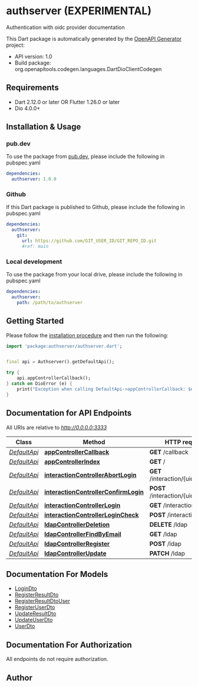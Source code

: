 # authserver (EXPERIMENTAL)
Authentication with oidc provider documentation

This Dart package is automatically generated by the [OpenAPI Generator](https://openapi-generator.tech) project:

- API version: 1.0
- Build package: org.openapitools.codegen.languages.DartDioClientCodegen

## Requirements

* Dart 2.12.0 or later OR Flutter 1.26.0 or later
* Dio 4.0.0+

## Installation & Usage

### pub.dev
To use the package from [pub.dev](https://pub.dev), please include the following in pubspec.yaml
```yaml
dependencies:
  authserver: 1.0.0
```

### Github
If this Dart package is published to Github, please include the following in pubspec.yaml
```yaml
dependencies:
  authserver:
    git:
      url: https://github.com/GIT_USER_ID/GIT_REPO_ID.git
      #ref: main
```

### Local development
To use the package from your local drive, please include the following in pubspec.yaml
```yaml
dependencies:
  authserver:
    path: /path/to/authserver
```

## Getting Started

Please follow the [installation procedure](#installation--usage) and then run the following:

```dart
import 'package:authserver/authserver.dart';


final api = Authserver().getDefaultApi();

try {
    api.appControllerCallback();
} catch on DioError (e) {
    print("Exception when calling DefaultApi->appControllerCallback: $e\n");
}

```

## Documentation for API Endpoints

All URIs are relative to *http://0.0.0.0:3333*

Class | Method | HTTP request | Description
------------ | ------------- | ------------- | -------------
[*DefaultApi*](doc/DefaultApi.md) | [**appControllerCallback**](doc/DefaultApi.md#appcontrollercallback) | **GET** /callback | 
[*DefaultApi*](doc/DefaultApi.md) | [**appControllerIndex**](doc/DefaultApi.md#appcontrollerindex) | **GET** / | 
[*DefaultApi*](doc/DefaultApi.md) | [**interactionControllerAbortLogin**](doc/DefaultApi.md#interactioncontrollerabortlogin) | **GET** /interaction/{uid}/abort | 
[*DefaultApi*](doc/DefaultApi.md) | [**interactionControllerConfirmLogin**](doc/DefaultApi.md#interactioncontrollerconfirmlogin) | **POST** /interaction/{uid}/confirm | 
[*DefaultApi*](doc/DefaultApi.md) | [**interactionControllerLogin**](doc/DefaultApi.md#interactioncontrollerlogin) | **GET** /interaction/{uid} | 
[*DefaultApi*](doc/DefaultApi.md) | [**interactionControllerLoginCheck**](doc/DefaultApi.md#interactioncontrollerlogincheck) | **POST** /interaction/{uid} | 
[*DefaultApi*](doc/DefaultApi.md) | [**ldapControllerDeletion**](doc/DefaultApi.md#ldapcontrollerdeletion) | **DELETE** /ldap | 
[*DefaultApi*](doc/DefaultApi.md) | [**ldapControllerFindByEmail**](doc/DefaultApi.md#ldapcontrollerfindbyemail) | **GET** /ldap | 
[*DefaultApi*](doc/DefaultApi.md) | [**ldapControllerRegister**](doc/DefaultApi.md#ldapcontrollerregister) | **POST** /ldap | 
[*DefaultApi*](doc/DefaultApi.md) | [**ldapControllerUpdate**](doc/DefaultApi.md#ldapcontrollerupdate) | **PATCH** /ldap | 


## Documentation For Models

 - [LoginDto](doc/LoginDto.md)
 - [RegisterResultDto](doc/RegisterResultDto.md)
 - [RegisterResultDtoUser](doc/RegisterResultDtoUser.md)
 - [RegisterUserDto](doc/RegisterUserDto.md)
 - [UpdateResultDto](doc/UpdateResultDto.md)
 - [UpdateUserDto](doc/UpdateUserDto.md)
 - [UserDto](doc/UserDto.md)


## Documentation For Authorization

 All endpoints do not require authorization.


## Author



